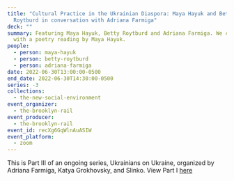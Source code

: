 ```yaml
---
title: "Cultural Practice in the Ukrainian Diaspora: Maya Hayuk and Betty
  Roytburd in conversation with Adriana Farmiga"
deck: ""
summary: Featuring Maya Hayuk, Betty Roytburd and Adriana Farmiga. We conclude
  with a poetry reading by Maya Hayuk.
people:
  - person: maya-hayuk
  - person: betty-roytburd
  - person: adriana-farmiga
date: 2022-06-30T13:00:00-0500
end_date: 2022-06-30T14:30:00-0500
series: -3
collections:
  - the-new-social-environment
event_organizer:
  - the-brooklyn-rail
event_producer:
  - the-brooklyn-rail
event_id: recXg6GqWlnAuASIW
event_platform:
  - zoom
---
```

This is Part III of an ongoing series, Ukrainians on Ukraine, organized by Adriana Farmiga, Katya Grokhovsky, and Slinko. View Part I [here](https://brooklynrail.org/events/2022/04/28/ukrainians-on-ukraine/)